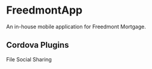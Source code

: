 # FreedmontApp
An in-house mobile application for Freedmont Mortgage.

## Cordova Plugins

File
Social Sharing
